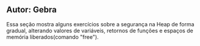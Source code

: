 ## Autor: Gebra
Essa seção mostra alguns exercícios sobre a segurança na Heap de forma gradual, alterando valores de variáveis, retornos de funções e espaços de memória liberados(comando "free").
